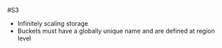 #S3
- Infinitely scaling storage
- Buckets must have a globally unique name and are defined at region level

